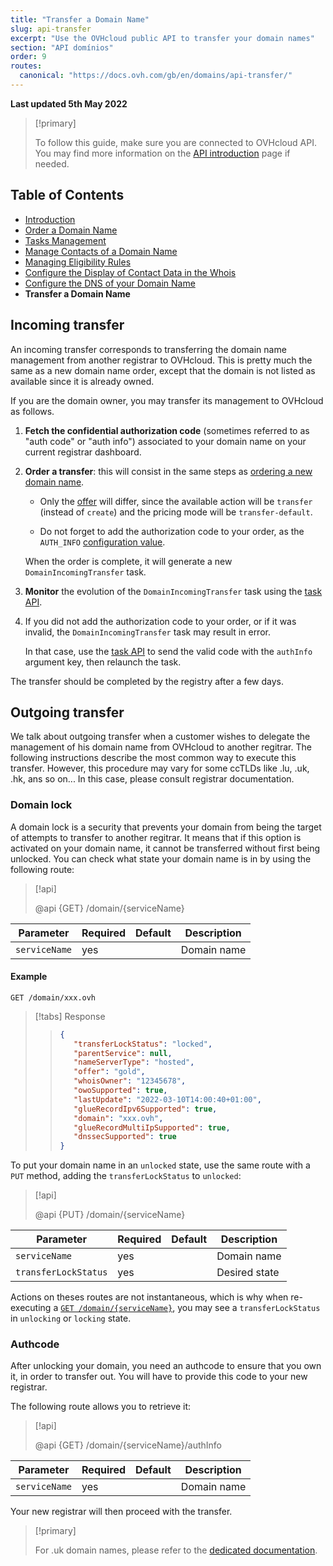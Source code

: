 ```yaml
---
title: "Transfer a Domain Name"
slug: api-transfer
excerpt: "Use the OVHcloud public API to transfer your domain names"
section: "API domínios"
order: 9
routes:
  canonical: "https://docs.ovh.com/gb/en/domains/api-transfer/"
---
```


**Last updated 5th May 2022**

<!-- Reminder to put at the beginning of each page -->

> [!primary]
>
> To follow this guide, make sure you are connected to OVHcloud API. You may find more information on the [API introduction](../api) page if needed.

<!-- Begin TOC -->

## Table of Contents

- [Introduction](../api)
- [Order a Domain Name](../api-order)
- [Tasks Management](../api-tasks)
- [Manage Contacts of a Domain Name](../api-contact)
- [Managing Eligibility Rules](../api-rules)
- [Configure the Display of Contact Data in the Whois](../api-whois)
- [Configure the DNS of your Domain Name](../api-dns)
- **Transfer a Domain Name**
<!-- End TOC -->

## Incoming transfer

An incoming transfer corresponds to transferring the domain name management from another registrar to OVHcloud.
This is pretty much the same as a new domain name order, except that the domain is not listed as available since it is already owned.

If you are the domain owner, you may transfer its management to OVHcloud as follows.

1. **Fetch the confidential authorization code** (sometimes referred to as "auth code" or "auth info") associated to your domain name on your current registrar dashboard.

2. **Order a transfer**: this will consist in the same steps as [ordering a new domain name](../api-order).

    - Only the [offer](../api-order/#fetch-available-offers) will differ, since the available action will be `transfer` (instead of `create`) and the pricing mode will be `transfer-default`.

    - Do not forget to add the authorization code to your order, as the `AUTH_INFO` [configuration value](../api-order/#add-configuration).

    When the order is complete, it will generate a new `DomainIncomingTransfer` task.

3. **Monitor** the evolution of the `DomainIncomingTransfer` task using the [task API](../api-tasks/#view-pending-tasks).

4. If you did not add the authorization code to your order, or if it was invalid, the `DomainIncomingTransfer` task may result in error.

    In that case, use the [task API](../api-tasks/#fix-and-relaunch-a-task-in-error) to send the valid code with the `authInfo` argument key, then relaunch the task.

The transfer should be completed by the registry after a few days.

## Outgoing transfer

We talk about outgoing transfer when a customer wishes to delegate the management of his domain name from OVHcloud to another regitrar. The following instructions describe the most common way to execute this transfer. However, this procedure may vary for some ccTLDs like .lu, .uk, .hk, ans so on...
In this case, please consult registrar documentation.

### Domain lock

A domain lock is a security that prevents your domain from being the target of attempts to transfer to another regitrar.
It means that if this option is activated on your domain name, it cannot be transferred without first being unlocked.
You can check what state your domain name is in by using the following route:

> [!api]
>
> @api {GET} /domain/{serviceName}

| Parameter     | Required | Default | Description |
| ------------- | -------- | ------- | ----------- |
| `serviceName` | yes      |         | Domain name |

#### Example

```text
GET /domain/xxx.ovh
```

<!-- prettier-ignore -->
> [!tabs]
> Response
>> ```json
>> {
>>    "transferLockStatus": "locked",
>>    "parentService": null,
>>    "nameServerType": "hosted",
>>    "offer": "gold",
>>    "whoisOwner": "12345678",
>>    "owoSupported": true,
>>    "lastUpdate": "2022-03-10T14:00:40+01:00",
>>    "glueRecordIpv6Supported": true,
>>    "domain": "xxx.ovh",
>>    "glueRecordMultiIpSupported": true,
>>    "dnssecSupported": true
>>}
>> ```

To put your domain name in an `unlocked` state, use the same route with a `PUT` method, adding the `transferLockStatus` to `unlocked`:

> [!api]
>
> @api {PUT} /domain/{serviceName}

| Parameter            | Required | Default | Description   |
| -------------------- | -------- | ------- | ------------- |
| `serviceName`        | yes      |         | Domain name   |
| `transferLockStatus` | yes      |         | Desired state |

Actions on theses routes are not instantaneous, which is why when re-executing a [`GET /domain/{serviceName}`](https://api.ovh.com/console/#/domain/%7BserviceName%7D~GET), you may see a `transferLockStatus` in `unlocking` or `locking` state.

### Authcode

After unlocking your domain, you need an authcode to ensure that you own it, in order to transfer out. You will have to provide this code to your new registrar.

The following route allows you to retrieve it:

> [!api]
>
> @api {GET} /domain/{serviceName}/authInfo

| Parameter     | Required | Default | Description |
| ------------- | -------- | ------- | ----------- |
| `serviceName` | yes      |         | Domain name |

Your new registrar will then proceed with the transfer.

> [!primary]
>
> For .uk domain names, please refer to the [dedicated documentation](https://docs.ovh.com/gb/en/domains/web_hosting_how_to_transfer_a_couk_domain_name/).
